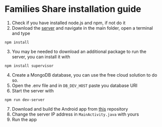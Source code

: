  # Families Share installation guide

 1. Check if you have installed node.js and npm, if not do it
 2. Download the [server](https://github.com/Chris11CH/FamilyShare_Cyberbug) and navigate in the main folder, open a terminal and type
```
npm install
```
3. You may be needed to download an additional package to run the server, you can install it with
```
npm install supervisor
```
4. Create a MongoDB database, you can use the free cloud solution to do so.
5. Open the .env file and in ```DB_DEV_HOST``` paste you database URI
6. Start the server with
```
npm run dev-server
```
7. Download and build the Android app from [this](https://github.com/Tony3oo3/FamilyShare_Cyberbug_app) repository
8. Change the server IP address in ```MainActivity.java``` with yours
9. Run the app

